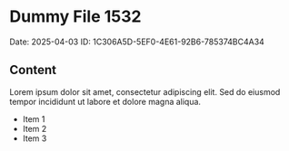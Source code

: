 # Dummy File 1532

Date: 2025-04-03
ID: 1C306A5D-5EF0-4E61-92B6-785374BC4A34

## Content

Lorem ipsum dolor sit amet, consectetur adipiscing elit.
Sed do eiusmod tempor incididunt ut labore et dolore magna aliqua.

* Item 1
* Item 2
* Item 3
